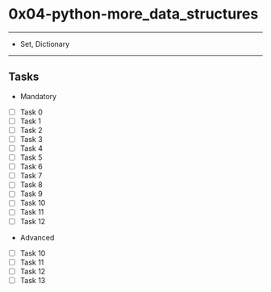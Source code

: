 # 0x04-python-more_data_structures
---
* Set, Dictionary
---
## Tasks
* Mandatory
- [ ] Task 0
- [ ] Task 1
- [ ] Task 2
- [ ] Task 3
- [ ] Task 4
- [ ] Task 5
- [ ] Task 6
- [ ] Task 7
- [ ] Task 8
- [ ] Task 9
- [ ] Task 10
- [ ] Task 11
- [ ] Task 12
* Advanced
- [ ] Task 10
- [ ] Task 11
- [ ] Task 12
- [ ] Task 13
